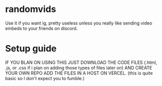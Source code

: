 # randomvids

Use it if you want ig, pretty useless unless you really like sending video embeds to your friends on discord.

# Setup guide

IF YOU BLAN ON USING THIS JUST DOWNLOAD THE CODE FILES (.html, .js, or .css if i plan on adding those types of files later on) AND CREATE YOUR OWN REPO ADD THE FILES IN A HOST ON VERCEL. (this is quite basic so I don't expect you to fumble.)
